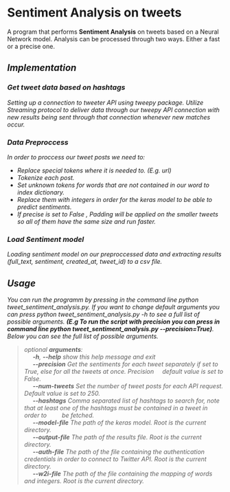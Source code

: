 # **Sentiment Analysis on tweets**
<p>
A program that performs <b>Sentiment Analysis</b> on tweets based on a Neural Network model.
Analysis can be processed through two ways. Either a fast or a precise one.
</p>

## <em>**Implementation**</e>


### **Get tweet data based on hashtags**
<p>Setting up a connection to tweeter API using tweepy package. Utilize Streaming protocol to deliver data through our tweepy API connection with new results being sent through that connection whenever new matches occur.
</p>

### **Data Preproccess**
<p>
In order to proccess our tweet posts we need to:    <ul><li>Replace special tokens where it is needed to. (E.g. url)
<li>Tokenize each post.
<li>Set unknown tokens for words that are not contained in our word to index dictionary.
<li>Replace them with integers in order for the keras model to be able to predict sentiments.
<li>If precise is set to False , Padding will be applied on the smaller tweets so all of them have the same size and run faster.</ul></p>

### **Load Sentiment model**
 <p>Loading sentiment model on our preproccessed data and extracting results (full_text, sentiment, created_at, tweet_id) to a csv file.</p>

## ***Usage***
<p>You can run the programm by pressing in the command line python tweet_sentiment_analysis.py. If you want to change default arguments you can press python tweet_sentiment_analysis.py -h to see a full list of possible arguments. <b>(E.g To run the script with precision you can press in command line python tweet_sentiment_analysis.py --precision=True)</b>. Below you can see the full list of possible arguments.</p>


>optional ***arguments***: <br>
  &nbsp;&nbsp;&nbsp;&nbsp;  **-h**, **--help**      show this help message and exit <br>
  &nbsp;&nbsp;&nbsp;&nbsp;  **--precision**     Get the sentiments for each tweet separately if set to True, else for all the tweets at once. Precision &nbsp;&nbsp;&nbsp;&nbsp;default value is set to False.<br>
  &nbsp;&nbsp;&nbsp;&nbsp; **--num-tweets**      Set the number of tweet posts for each API request. Default value is set to 250.<br>
  &nbsp;&nbsp;&nbsp;&nbsp;    **--hashtags**      Comma separated list of hashtags to search for, note that at least one of the hashtags must be contained in a tweet in order to &nbsp;&nbsp;&nbsp;&nbsp;&nbsp;&nbsp;&nbsp;&nbsp;be fetched.<br>
  &nbsp;&nbsp;&nbsp;&nbsp;  **--model-file**    The path of the keras model. Root is the current directory.<br>
  &nbsp;&nbsp;&nbsp;&nbsp;  **--output-file**   The path of the results file. Root is the current directory.<br>
  &nbsp;&nbsp;&nbsp;&nbsp;  **--auth-file**     The path of the file containing the authentication credentials in order to connect to Twitter API. Root is the current directory.<br>
  &nbsp;&nbsp;&nbsp;&nbsp; **--w2i-file**      The path of the file containing the mapping of words and integers. Root is the current directory.<br>

